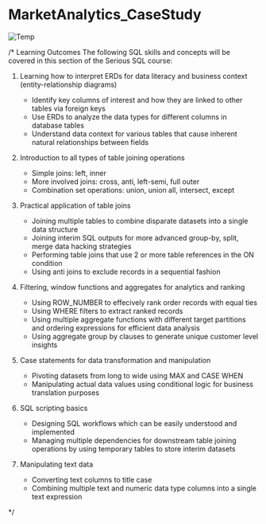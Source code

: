 # MarketAnalytics_CaseStudy

![Temp](https://user-images.githubusercontent.com/115265079/198765873-789d29b0-7f56-4553-8df2-5e97b5c69fd8.jpg)

/* 
Learning Outcomes
The following SQL skills and concepts will be covered in this section of the Serious SQL course:

1. Learning how to interpret ERDs for data literacy and business context (entity-relationship diagrams)
	* Identify key columns of interest and how they are linked to other tables via foreign keys
	* Use ERDs to analyze the data types for different columns in database tables
	* Understand data context for various tables that cause inherent natural relationships between fields
2. Introduction to all types of table joining operations
	* Simple joins: left, inner
	* More involved joins: cross, anti, left-semi, full outer
	* Combination set operations: union, union all, intersect, except

3. Practical application of table joins
	* Joining multiple tables to combine disparate datasets into a single data structure
	* Joining interim SQL outputs for more advanced group-by, split, merge data hacking strategies
	* Performing table joins that use 2 or more table references in the ON condition
	* Using anti joins to exclude records in a sequential fashion
4. Filtering, window functions and aggregates for analytics and ranking
	* Using ROW_NUMBER to effecively rank order records with equal ties
	* Using WHERE filters to extract ranked records
	* Using multiple aggregate functions with different target partitions and ordering expressions for efficient data analysis
	* Using aggregate group by clauses to generate unique customer level insights
5. Case statements for data transformation and manipulation
	* Pivoting datasets from long to wide using MAX and CASE WHEN
	* Manipulating actual data values using conditional logic for business translation purposes
6. SQL scripting basics
	* Designing SQL workflows which can be easily understood and implemented
	* Managing multiple dependencies for downstream table joining operations by using temporary tables to store interim datasets
7. Manipulating text data
	* Converting text columns to title case
	* Combining multiple text and numeric data type columns into a single text expression
    
*/
